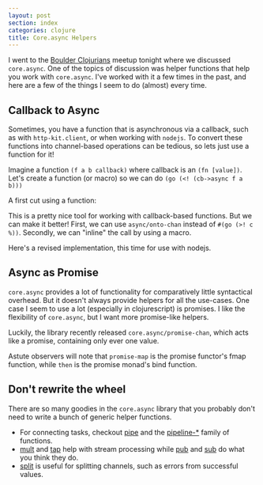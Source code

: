 ```yaml
---
layout: post
section: index
categories: clojure
title: Core.async Helpers
---
```


I went to the [Boulder Clojurians][1] meetup tonight where we discussed `core.async`. One of the topics of discussion was helper functions that help you work with `core.async`. I've worked with it a few times in the past, and here are a few of the things I seem to do (almost) every time.

<!--break-->

## Callback to Async

Sometimes, you have a function that is asynchronous via a callback, such as with `http-kit.client`, or when working with `nodejs`. To convert these functions into channel-based operations can be tedious, so lets just use a function for it!

Imagine a function `(f a b callback)` where callback is an `(fn [value])`. Let's create a function (or macro) so we can do `(go (<! (cb->async f a b)))`

A first cut using a function:

<code data-gist-id="a4aac1fd35977fcaaecd" data-gist-file="core-async-helpers.clj" data-gist-line="4-8"></code>

This is a pretty nice tool for working with callback-based functions. But we can make it better! First, we can use `async/onto-chan` instead of `#(go (>! c %))`. Secondly, we can "inline" the call by using a macro.

Here's a revised implementation, this time for use with nodejs.

<code data-gist-id="a4aac1fd35977fcaaecd" data-gist-file="core-async-helpers.clj" data-gist-line="11-14"></code>

## Async as Promise

`core.async` provides a lot of functionality for comparatively little syntactical overhead. But it doesn't always provide helpers for all the use-cases. One case I seem to use a lot (especially in clojurescript) is promises. I like the flexibility of `core.async`, but I want more promise-like helpers.

Luckily, the library recently released `core.async/promise-chan`, which acts like a promise, containing only ever one value.

<code data-gist-id="a4aac1fd35977fcaaecd" data-gist-file="core-async-helpers.clj" data-gist-line="17-33"></code>

Astute observers will note that `promise-map` is the promise functor's fmap function, while `then` is the promise monad's bind function.

## Don't rewrite the wheel

There are so many goodies in the `core.async` library that you probably don't need to write a bunch of generic helper functions.

- For connecting tasks, checkout [pipe][2] and the [pipeline-*][3] family of functions.
- [mult][4] and [tap][5] help with stream processing while [pub][7] and [sub][8] do what you think they do.
- [split][6] is useful for splitting channels, such as errors from successful values.

[1]: http://www.meetup.com/Boulder-Clojurians/events/227340101/
[2]: http://clojure.github.io/core.async/#clojure.core.async/pipe
[3]: http://clojure.github.io/core.async/#clojure.core.async/pipeline
[4]: http://clojure.github.io/core.async/#clojure.core.async/mult
[5]: http://clojure.github.io/core.async/#clojure.core.async/tap
[6]: http://clojure.github.io/core.async/#clojure.core.async/split
[7]: http://clojure.github.io/core.async/#clojure.core.async/pub
[8]: http://clojure.github.io/core.async/#clojure.core.async/sub
